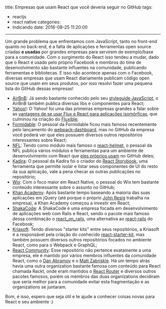title: Empresas que usam React que você deveria seguir no GitHub
tags:
  - reactjs
  - react native
categories:
  - Indicando
date: 2016-08-25 11:20:00
---
Um grande problema que enfrentamos com JavaScript, tanto no front-end quanto no back-end, é a falta de aplicações e ferramentas open source criadas __e usadas__ por grandes empresas para servirem de exemplo/base para a comunidade. Com o surgimento do React isso tendeu a mudar, dado que o React é usado pelo próprio Facebook e membros do time de desenvolvimento são bastante influentes na comunidade, publicando ferramentas e bibliotecas. E isso não acontece apenas com o Facebook, diversas empresas que usam React diariamente publicam código open source que usam em seus produtos, por isso resolvi fazer uma pequena lista do GitHub dessas empresas!

- [AirBnB](https://github.com/airbnb): Já sendo bastante conhecido pelo seu [styleguide JavaScript](https://github.com/airbnb/javascript), o AirBnB também publica diversas libs e componentes para React;
- [Yahoo!](https://github.com/yahoo): O Yahoo! foi uma das primeiras empresas grandes a falar sobre as [vantagens de se usar Flux e React para aplicações isomórficas](https://speakerdeck.com/mridgway/isomorphic-flux), que culminou na criação do [Fluxible](https://github.com/yahoo/fluxible);
- [Formidable](https://github.com/FormidableLabs): O pessoal da Formidable ficou mais famoso recentemente pelo lançamento do [webpack-dashboard](https://github.com/FormidableLabs/webpack-dashboard), mas no GitHub da empresa você poderá ver que eles possuem diversos outros repositórios interessantes sobre React;
- [NFL](https://github.com/nfl): Tendo como módulo mais famoso o [react-helmet](https://github.com/nfl/react-helmet), o pessoal da NFL publica vários módulos e ferramentas para um ambiente de desenvolvimento com React que [eles próprios usam](https://medium.com/nfl-engineers/nfl-react-84e9cd11d384) no GitHub deles;
- [Kadira](https://github.com/kadirahq): O pessoal da Kadira foi o criador do [React Storybook](https://github.com/kadirahq/react-storybook), uma ferramenta que permite isolar e listar seus componentes de UI do resto da sua aplicação, vale a pena checar as outras publicações no repositório;
- [Wix](https://github.com/wix): Com o foco maior em React Native, o pessoal do Wix tem bastante conteúdo interessante sobre o assunto no GitHub;
- [Khan Academy](https://github.com/Khan): Após bastante tempo baseando a maioria das suas aplicações em jQuery (até porque o próprio [John Resig](https://github.com/jeresig) trabalha na empresa), a Khan Academy começou a investir em React;
- [ShakaCode](https://github.com/shakacode): A ShakaCode é uma empresa focada em desenvolvimento de aplicações web com Rails e React, sendo o pacote mais famoso dessa combinação o [react_on_rails](https://github.com/shakacode/react_on_rails), uma alternativa ao [react-rails](https://github.com/reactjs/react-rails) do Facebook;
- [Kriasoft](https://github.com/kriasoft): Tendo diversos "starter kits" entre seus repositórios, a Kriasoft é a responsável pela criação do conhecido [react-starter-kit](https://github.com/kriasoft/react-starter-kit), mas também possuem diversos outros repositórios focados no ambiente React, como para o Webpack e GraphQL;
- [React Community](https://github.com/reactjs): Esse repositório não pertence exatamente a uma empresa, ele é mantido por vários membros influentes da comunidade React, como o [Dan Abramov](https://github.com/gaearon) e o [Matt Zabriskie](https://github.com/mzabriskie). Há um tempo atrás havia uma outra organization bastante famosa com conteúdo para React chamada Rackt, onde eram mantidos o [React Router](https://github.com/reactjs/react-router) e diversos outros pacotes famosos, porém os membros das duas organizations decidiram que seria melhor para a comunidade evitar esta fragmentação e as organizations se juntaram.

Bom, é isso, espero que seja útil e te ajude a conhecer coisas novas para React e seu ambiente :)